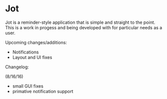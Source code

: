 # Jot

Jot is a reminder-style application that is simple and straight to the point. This is a work in progess and being developed with for particular needs as a user.

Upcoming changes/additions:
- Notifications
- Layout and UI fixes

Changelog:

(8/16/16) 
- small GUI fixes
- primative notification support
